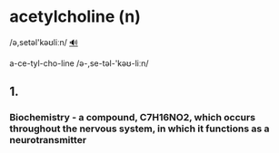 # acetylcholine (n)

/ə,setəl'kəʊliːn/ [🔊](https://media.merriam-webster.com/audio/prons/en/us/mp3/a/acetyl07.mp3)

a-ce-tyl-cho-line /ə-,se-təl-'kəʊ-liːn/

## 1.

### Biochemistry - a compound, C7H16NO2, which occurs throughout the nervous system, in which it functions as a neurotransmitter
